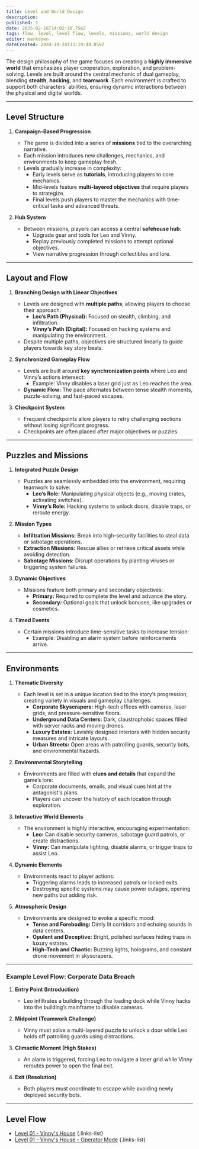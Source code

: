 ```yaml
---
title: Level and World Design
description: 
published: 1
date: 2025-02-16T14:02:10.756Z
tags: flow, level, level flow, levels, missions, world design
editor: markdown
dateCreated: 2024-10-24T13:19:48.859Z
---
```


The design philosophy of the game focuses on creating a **highly immersive world** that emphasizes player cooperation, exploration, and problem-solving. Levels are built around the central mechanic of dual gameplay, blending **stealth**, **hacking**, and **teamwork**. Each environment is crafted to support both characters' abilities, ensuring dynamic interactions between the physical and digital worlds.

---

## Level Structure

1. **Campaign-Based Progression**  
   - The game is divided into a series of **missions** tied to the overarching narrative.  
   - Each mission introduces new challenges, mechanics, and environments to keep gameplay fresh.  
   - Levels gradually increase in complexity:
     - Early levels serve as **tutorials**, introducing players to core mechanics.
     - Mid-levels feature **multi-layered objectives** that require players to strategize.
     - Final levels push players to master the mechanics with time-critical tasks and advanced threats.

2. **Hub System**  
   - Between missions, players can access a central **safehouse hub**:
     - Upgrade gear and tools for Leo and Vinny.
     - Replay previously completed missions to attempt optional objectives.
     - View narrative progression through collectibles and lore.

---

## **Layout and Flow**

1. **Branching Design with Linear Objectives**  
   - Levels are designed with **multiple paths**, allowing players to choose their approach:
     - **Leo’s Path (Physical):** Focused on stealth, climbing, and infiltration.
     - **Vinny’s Path (Digital):** Focused on hacking systems and manipulating the environment.  
   - Despite multiple paths, objectives are structured linearly to guide players towards key story beats.

2. **Synchronized Gameplay Flow**  
   - Levels are built around **key synchronization points** where Leo and Vinny’s actions intersect:
     - Example: Vinny disables a laser grid just as Leo reaches the area.  
   - **Dynamic Flow:** The pace alternates between tense stealth moments, puzzle-solving, and fast-paced escapes.

3. **Checkpoint System**  
   - Frequent checkpoints allow players to retry challenging sections without losing significant progress.  
   - Checkpoints are often placed after major objectives or puzzles.

---

## **Puzzles and Missions**

1. **Integrated Puzzle Design**  
   - Puzzles are seamlessly embedded into the environment, requiring teamwork to solve:
     - **Leo’s Role:** Manipulating physical objects (e.g., moving crates, activating switches).  
     - **Vinny’s Role:** Hacking systems to unlock doors, disable traps, or reroute energy.  

2. **Mission Types**  
   - **Infiltration Missions:** Break into high-security facilities to steal data or sabotage operations.  
   - **Extraction Missions:** Rescue allies or retrieve critical assets while avoiding detection.  
   - **Sabotage Missions:** Disrupt operations by planting viruses or triggering system failures.  

3. **Dynamic Objectives**  
   - Missions feature both primary and secondary objectives:
     - **Primary:** Required to complete the level and advance the story.  
     - **Secondary:** Optional goals that unlock bonuses, like upgrades or cosmetics.  

4. **Timed Events**  
   - Certain missions introduce time-sensitive tasks to increase tension:
     - Example: Disabling an alarm system before reinforcements arrive.  

---

## **Environments**

1. **Thematic Diversity**  
   - Each level is set in a unique location tied to the story’s progression, creating variety in visuals and gameplay challenges:
     - **Corporate Skyscrapers:** High-tech offices with cameras, laser grids, and pressure-sensitive floors.  
     - **Underground Data Centers:** Dark, claustrophobic spaces filled with server racks and moving drones.  
     - **Luxury Estates:** Lavishly designed interiors with hidden security measures and intricate layouts.  
     - **Urban Streets:** Open areas with patrolling guards, security bots, and environmental hazards.  

2. **Environmental Storytelling**  
   - Environments are filled with **clues and details** that expand the game’s lore:
     - Corporate documents, emails, and visual cues hint at the antagonist's plans.  
     - Players can uncover the history of each location through exploration.  

3. **Interactive World Elements**  
   - The environment is highly interactive, encouraging experimentation:
     - **Leo:** Can disable security cameras, sabotage guard patrols, or create distractions.  
     - **Vinny:** Can manipulate lighting, disable alarms, or trigger traps to assist Leo.  

4. **Dynamic Elements**  
   - Environments react to player actions:
     - Triggering alarms leads to increased patrols or locked exits.  
     - Destroying specific systems may cause power outages, opening new paths but adding risk.

5. **Atmospheric Design**  
   - Environments are designed to evoke a specific mood:
     - **Tense and Foreboding:** Dimly lit corridors and echoing sounds in data centers.  
     - **Opulent and Deceptive:** Bright, polished surfaces hiding traps in luxury estates.  
     - **High-Tech and Chaotic:** Buzzing lights, holograms, and constant drone movement in skyscrapers.

---

### **Example Level Flow: Corporate Data Breach**

1. **Entry Point (Introduction)**  
   - Leo infiltrates a building through the loading dock while Vinny hacks into the building’s mainframe to disable cameras.

2. **Midpoint (Teamwork Challenge)**  
   - Vinny must solve a multi-layered puzzle to unlock a door while Leo holds off patrolling guards using distractions.

3. **Climactic Moment (High Stakes)**  
   - An alarm is triggered, forcing Leo to navigate a laser grid while Vinny reroutes power to open the final exit.

4. **Exit (Resolution)**  
   - Both players must coordinate to escape while avoiding newly deployed security bots.

---

## Level Flow

- [Level 01 - Vinny's House](/level-and-world-design/level01)
{.links-list}
- [Level 01 - Vinny's House - Operator Mode](/level-and-world-design/level01opmode)
{.links-list}